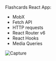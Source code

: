 Flashcards React App:

- MobX 
- Fetch API 
- HTTP requests
- React Router v6
- React Hooks
- Media Queries

![Capture](https://user-images.githubusercontent.com/77553973/151968154-dd1e8120-a0e5-45c0-8b01-a7cd9cf7904f.PNG)
